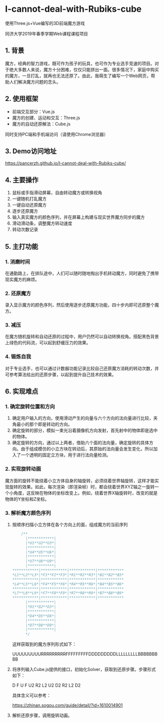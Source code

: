# I-cannot-deal-with-Rubiks-cube
使用Three.js+Vue编写的3D前端魔方游戏

同济大学2019年春季学期Web课程课程项目

## 1. 背景

魔方，经典的智力游戏，既可作为孩子的玩具，也可作为专业选手竞速的项目。对于绝大多数人来说，魔方十分困难，仅仅只能拼出一面。很多情况下，家庭中购买的魔方，一旦打乱，就再也无法还原了。由此，我萌生了编写一个Web网页，帮助人们解决魔方问题的念头。

## 2. 使用框架

- 前端交互部分：Vue.js
- 魔方的创建、运动和交互：Three.js
- 魔方的自动还原解法：Cube.js

同时支持PC端和手机端访问（请使用Chrome浏览器）

## 3. Demo访问地址

https://pancerzh.github.io/I-cannot-deal-with-Rubiks-cube/

## 4. 主要操作

1. 鼠标或手指滑动屏幕，自由转动魔方或转换视角
2. 一键随机打乱魔方
3. 一键自动还原魔方
4. 逐步还原魔方
5. 输入真实魔方的颜色序列，并在屏幕上构建与现实世界魔方同步的魔方
6. 滑动滑动条，调整魔方转动速度
7. 转动次数记录

## 5. 主打功能

### 1. 消磨时间

在通勤路上，在排队途中，人们可以随时随地掏出手机转动魔方，同时避免了携带现实魔方的麻烦。

### 2. 还原魔方

录入显示魔方的颜色序列，然后使用逐步还原魔方功能，四十步内即可还原整个魔方。

### 3. 减压

在魔方随机旋转和自动还原的过程中，用户仍然可以自动转换视角。搭配黑色背景上绿色的代码流，可以起到舒缓压力的效果。

### 4. 锻炼自我

对于专业选手，也可以通过计数器功能记录比较自己还原魔方消耗的转动次数，并可参考算法给出的还原步骤，以起到提升自己技术的效果。

## 6. 实现难点

### 1. 确定旋转位置和方向

1. 确定用户输入的方向，使用滑动产生的向量与六个方向的法向量进行比较，夹角最小的那个即是转动的方向。
2. 确定旋转的部分，模拟一束光沿着摄像机方向发射，首先射中的物体即是选中的物体。
3. 确定旋转的方向，通过以上两者，借助六个面的法向量，确定旋转的具体方向。由于组成模仿的小立方块在转动后，其原始的法向量会发生变化，所以加入了一个透明的固定立方块，用于进行法向量检测。

### 2. 实现旋转动画

魔方面的旋转不能绕着小立方体自身的轴旋转，必须绕着世界轴旋转，这样才能实现旋转的效果。如此，每次渲染（即渲染帧）时，都会绕着世界XYZ轴之一旋转一个小角度，这反映在物体的坐标改变上。例如，绕着世界X轴旋转时，改变的就是物体的Y坐标和Z坐标。

### 3. 解析魔方颜色序列

1. 按顺序扫描小立方体在各个方向上的面，组成魔方的当前序列

   ```javascript
       /**
         |************|
         |*U1**U2**U3*|
         |************|
         |*U4**U5**U6*|
         |************|
         |*U7**U8**U9*|
         |************|
   ************|************|************|************
   *L1**L2**L3*|*F1**F2**F3*|*R1**R2**R3*|*B1**B2**B3*
   ************|************|************|************
   *L4**L5**L6*|*F4**F5**F6*|*R4**R5**R6*|*B4**B5**B6*
   ************|************|************|************
   *L7**L8**L9*|*F7**F8**F9*|*R7**R8**R9*|*B7**B8**B9*
   ************|************|************|************
         |************|
         |*D1**D2**D3*|
         |************|
         |*D4**D5**D6*|
         |************|
         |*D7**D8**D9*|
         |************|
         */
   ```

   这样获取到的魔方序列形式如下：

   UUUUUUUUURRRRRRRRRFFFFFFFFFDDDDDDDDDLLLLLLLLLBBBBBBBBB

2. 将序列输入Cube.js提供的接口，初始化Solver，获取到还原步骤。步骤形式如下：

   D F U F U2 R2 L2 U2 D2 R2 L2 D2

   具体含义可以参考：

   https://zhinan.sogou.com/guide/detail/?id=1610014901

3. 解析还原步骤，调用旋转动画。